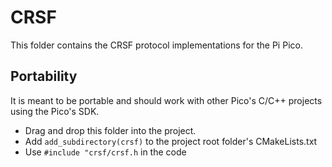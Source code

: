 # CRSF
This folder contains the CRSF protocol implementations for the Pi Pico. 

## Portability
It is meant to be portable and should work with other Pico's C/C++ projects using the Pico's SDK.
- Drag and drop this folder into the project.
- Add `add_subdirectory(crsf)` to the project root folder's CMakeLists.txt
- Use `#include "crsf/crsf.h` in the code